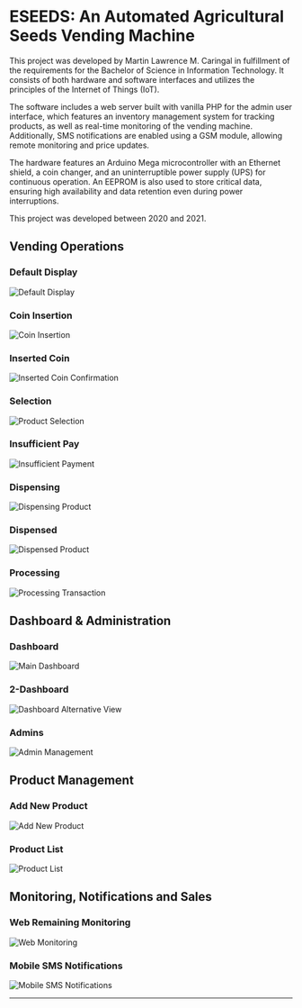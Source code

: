 # ESEEDS: An Automated Agricultural Seeds Vending Machine
This project was developed by Martin Lawrence M. Caringal in fulfillment of the requirements for the Bachelor of Science in Information Technology. It consists of both hardware and software interfaces and utilizes the principles of the Internet of Things (IoT).

The software includes a web server built with vanilla PHP for the admin user interface, which features an inventory management system for tracking products, as well as real-time monitoring of the vending machine. Additionally, SMS notifications are enabled using a GSM module, allowing remote monitoring and price updates.

The hardware features an Arduino Mega microcontroller with an Ethernet shield, a coin changer, and an uninterruptible power supply (UPS) for continuous operation. An EEPROM is also used to store critical data, ensuring high availability and data retention even during power interruptions.

This project was developed between 2020 and 2021.

## Vending Operations

### Default Display
![Default Display](default-display.jpg)

### Coin Insertion
![Coin Insertion](coin-insertion.png)

### Inserted Coin
![Inserted Coin Confirmation](inserted-coin.jpg)

### Selection
![Product Selection](selection.jpg)

### Insufficient Pay
![Insufficient Payment](insufficient-pay.png)

### Dispensing
![Dispensing Product](dispensing.jpg)

### Dispensed
![Dispensed Product](dispensed.jpg)

### Processing
![Processing Transaction](processing.jpg)

## Dashboard & Administration

### Dashboard
![Main Dashboard](dashboard.jpg)

### 2-Dashboard
![Dashboard Alternative View](2-dashboard.jpg)

### Admins
![Admin Management](admins.jpg)

## Product Management

### Add New Product
![Add New Product](add-new-product.jpg)

### Product List
![Product List](product-list.jpg)


## Monitoring, Notifications and Sales

### Web Remaining Monitoring
![Web Monitoring](web-remaining-monitoring.jpg)

### Mobile SMS Notifications
![Mobile SMS Notifications](mobile-SMS-notifications.png)

---
